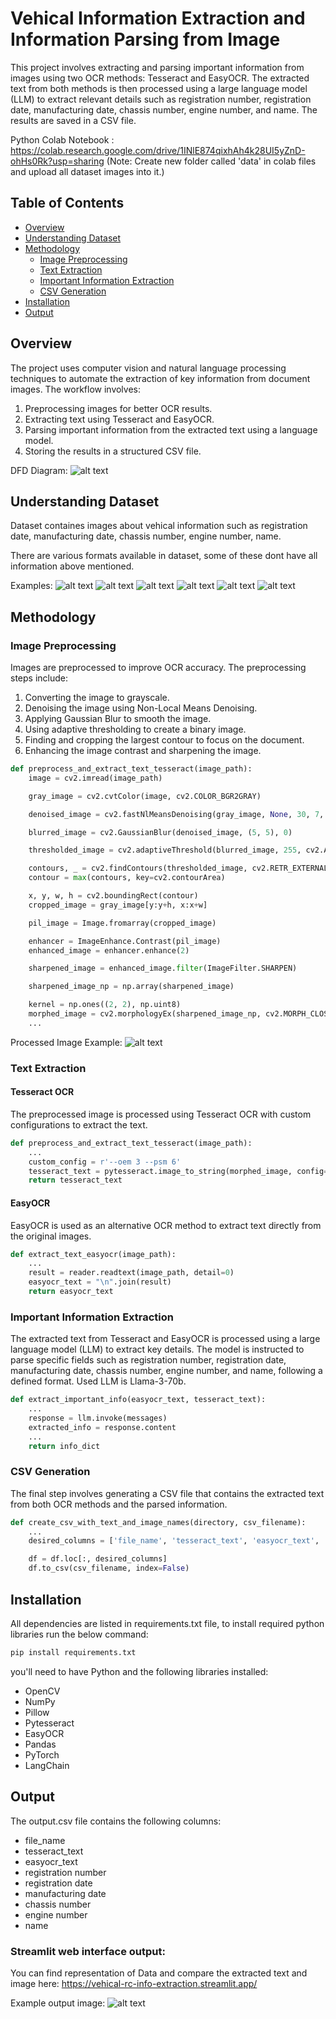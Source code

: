 # Vehical Information Extraction and Information Parsing from Image

This project involves extracting and parsing important information from images using two OCR methods: Tesseract and EasyOCR. The extracted text from both methods is then processed using a large language model (LLM) to extract relevant details such as registration number, registration date, manufacturing date, chassis number, engine number, and name. The results are saved in a CSV file.

Python Colab Notebook : https://colab.research.google.com/drive/1INlE874qixhAh4k28UI5yZnD-ohHs0Rk?usp=sharing (Note: Create new folder called 'data' in colab files and upload all dataset images into it.)

## Table of Contents
- [Overview](#overview)
- [Understanding Dataset](#understanding-dataset)
- [Methodology](#methodology)
  - [Image Preprocessing](#image-preprocessing)
  - [Text Extraction](#text-extraction)
  - [Important Information Extraction](#important-information-extraction)
  - [CSV Generation](#csv-generation)
- [Installation](#installation)
- [Output](#output)

## Overview

The project uses computer vision and natural language processing techniques to automate the extraction of key information from document images. The workflow involves:
1. Preprocessing images for better OCR results.
2. Extracting text using Tesseract and EasyOCR.
3. Parsing important information from the extracted text using a language model.
4. Storing the results in a structured CSV file.

DFD Diagram:
![alt text](output_images/DFD%20diagram.png)

## Understanding Dataset

Dataset containes images about vehical information such as registration date, manufacturing date, chassis number, engine number, name.

There are various formats available in dataset, some of these dont have all information above mentioned.

Examples:
![alt text](data/txt_mudit_b8_1_571.jpg)
![alt text](data/txt_mudit_b8_1_554.jpg)
![alt text](data/txt_mudit_b8_1_555.jpg)
![alt text](data/txt_mudit_b11_12.jpg)
![alt text](data/txt_mudit_b11_1330.jpg)
![alt text](data/txt_mudit_b8_1_806.jpg)

## Methodology

### Image Preprocessing

Images are preprocessed to improve OCR accuracy. The preprocessing steps include:
1. Converting the image to grayscale.
2. Denoising the image using Non-Local Means Denoising.
3. Applying Gaussian Blur to smooth the image.
4. Using adaptive thresholding to create a binary image.
5. Finding and cropping the largest contour to focus on the document.
6. Enhancing the image contrast and sharpening the image.

```python
def preprocess_and_extract_text_tesseract(image_path):
    image = cv2.imread(image_path)

    gray_image = cv2.cvtColor(image, cv2.COLOR_BGR2GRAY)

    denoised_image = cv2.fastNlMeansDenoising(gray_image, None, 30, 7, 21)

    blurred_image = cv2.GaussianBlur(denoised_image, (5, 5), 0)

    thresholded_image = cv2.adaptiveThreshold(blurred_image, 255, cv2.ADAPTIVE_THRESH_GAUSSIAN_C, cv2.THRESH_BINARY, 11, 2)

    contours, _ = cv2.findContours(thresholded_image, cv2.RETR_EXTERNAL, cv2.CHAIN_APPROX_SIMPLE)
    contour = max(contours, key=cv2.contourArea)

    x, y, w, h = cv2.boundingRect(contour)
    cropped_image = gray_image[y:y+h, x:x+w]

    pil_image = Image.fromarray(cropped_image)

    enhancer = ImageEnhance.Contrast(pil_image)
    enhanced_image = enhancer.enhance(2)

    sharpened_image = enhanced_image.filter(ImageFilter.SHARPEN)

    sharpened_image_np = np.array(sharpened_image)

    kernel = np.ones((2, 2), np.uint8)
    morphed_image = cv2.morphologyEx(sharpened_image_np, cv2.MORPH_CLOSE, kernel)
    ...
```

Processed Image Example:
![alt text](output_images/preprocessed-image.png)

### Text Extraction

#### Tesseract OCR

The preprocessed image is processed using Tesseract OCR with custom configurations to extract the text.

```python
def preprocess_and_extract_text_tesseract(image_path):
    ...
    custom_config = r'--oem 3 --psm 6'
    tesseract_text = pytesseract.image_to_string(morphed_image, config=custom_config)
    return tesseract_text 
```

#### EasyOCR
EasyOCR is used as an alternative OCR method to extract text directly from the original images.

```python
def extract_text_easyocr(image_path):
    ...
    result = reader.readtext(image_path, detail=0)
    easyocr_text = "\n".join(result)
    return easyocr_text
```

### Important Information Extraction
The extracted text from Tesseract and EasyOCR is processed using a large language model (LLM) to extract key details. The model is instructed to parse specific fields such as registration number, registration date, manufacturing date, chassis number, engine number, and name, following a defined format. Used LLM is Llama-3-70b.

```python
def extract_important_info(easyocr_text, tesseract_text):
    ...
    response = llm.invoke(messages)
    extracted_info = response.content
    ...
    return info_dict
```

### CSV Generation
The final step involves generating a CSV file that contains the extracted text from both OCR methods and the parsed information.

```python
def create_csv_with_text_and_image_names(directory, csv_filename):
    ...
    desired_columns = ['file_name', 'tesseract_text', 'easyocr_text', 'registration number', 'registration date', 'manufacturing date', 'chassis number', 'engine number',  'name']

    df = df.loc[:, desired_columns]
    df.to_csv(csv_filename, index=False)
```

## Installation

All dependencies are listed in requirements.txt file, to install required python libraries run the below command: 

```bash
pip install requirements.txt
```

you'll need to have Python and the following libraries installed:
- OpenCV
- NumPy
- Pillow
- Pytesseract
- EasyOCR
- Pandas
- PyTorch
- LangChain

## Output
The output.csv file contains the following columns:
- file_name
- tesseract_text
- easyocr_text
- registration number
- registration date
- manufacturing date
- chassis number
- engine number
- name

### Streamlit web interface output:
You can find representation of Data and compare the extracted text and image here:
https://vehical-rc-info-extraction.streamlit.app/

Example output image:
![alt text](output_images/streamlit-output.png)

